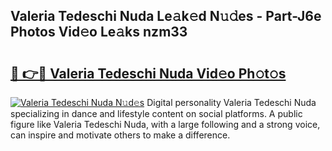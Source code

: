 ## Valeria Tedeschi Nuda Le𝚊k𝚎d N𝚞𝚍es - Part-J6e Photos Vid𝚎o Le𝚊ks nzm33

# <h2><a href="http://fbf4o7u.evod.top/?m=Valeria+Tedeschi+Nuda">🔗 👉🔴 Valeria Tedeschi Nuda Vid𝚎o Ph𝚘t𝚘s</a></h2>

[![Valeria Tedeschi Nuda N𝚞d𝚎s](https://i.imgur.com/8V9OHl7.gif)](http://fbf4o7u.evod.top/?m=Valeria+Tedeschi+Nuda)
Digital personality Valeria Tedeschi Nuda specializing in dance and lifestyle content on social platforms. A public figure like Valeria Tedeschi Nuda, with a large following and a strong voice, can inspire and motivate others to make a difference. 
